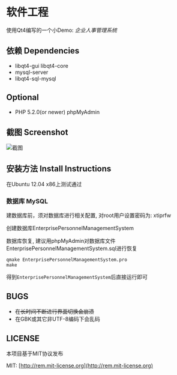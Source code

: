 # 软件工程
使用Qt4编写的一个小Demo: *企业人事管理系统*

## 依赖 Dependencies
* libqt4-gui libqt4-core
* mysql-server 
* libqt4-sql-mysql
## Optional
* PHP 5.2.0(or newer) phpMyAdmin

## 截图 Screenshot

![截图]()

## 安装方法 Install Instructions

在Ubuntu 12.04 x86上测试通过

### 数据库 MySQL

 建数据库前，须对数据库进行相关配置, 对root用户设置密码为: xtiprfw

 创建数据库EnterprisePersonnelManagementSystem

 数据库恢复, 建议用phpMyAdmin对数据库文件EnterprisePersonnelManagementSystem.sql进行恢复


```
qmake EnterprisePersonnelManagementSystem.pro
make

```
得到`EnterprisePersonnelManagementSystem`后直接运行即可

## BUGS
* <del>在长时间不断进行界面切换会崩溃</del>
* 在GBK或其它非UTF-8编码下会乱码

## LICENSE
本项目基于MIT协议发布

MIT: [http://rem.mit-license.org](http://rem.mit-license.org)
